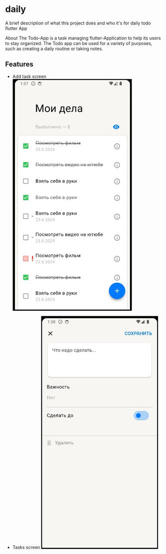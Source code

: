 # daily

A brief description of what this project does and who it's for
daily todo flutter App

About
The Todo-App is a task managing flutter-Application to help its users to stay organized.
The Todo app can be used for a variety of purposes, such as creating a daily routine or taking notes.

## Features

- Add task screen
![Image alt](https://github.com/23yaro/daily/raw/first_work/pic/screen.jpg)

- Tasks screen
![Image alt](https://github.com/23yaro/daily/raw/first_work/pic/add.jpg)


